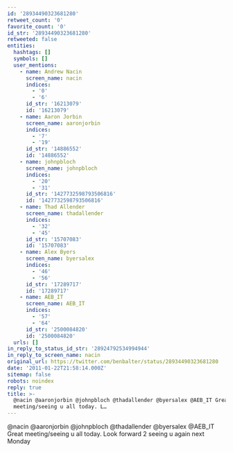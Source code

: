 ```yaml
---
id: '28934490323681280'
retweet_count: '0'
favorite_count: '0'
id_str: '28934490323681280'
retweeted: false
entities:
  hashtags: []
  symbols: []
  user_mentions:
    - name: Andrew Nacin
      screen_name: nacin
      indices:
        - '0'
        - '6'
      id_str: '16213079'
      id: '16213079'
    - name: Aaron Jorbin
      screen_name: aaronjorbin
      indices:
        - '7'
        - '19'
      id_str: '14886552'
      id: '14886552'
    - name: johnpbloch
      screen_name: johnpbloch
      indices:
        - '20'
        - '31'
      id_str: '1427732598793506816'
      id: '1427732598793506816'
    - name: Thad Allender
      screen_name: thadallender
      indices:
        - '32'
        - '45'
      id_str: '15707083'
      id: '15707083'
    - name: Alex Byers
      screen_name: byersalex
      indices:
        - '46'
        - '56'
      id_str: '17289717'
      id: '17289717'
    - name: AEB_IT
      screen_name: AEB_IT
      indices:
        - '57'
        - '64'
      id_str: '2500084820'
      id: '2500084820'
  urls: []
in_reply_to_status_id_str: '28924792534994944'
in_reply_to_screen_name: nacin
original_url: https://twitter.com/benbalter/status/28934490323681280
date: '2011-01-22T21:58:14.000Z'
sitemap: false
robots: noindex
reply: true
title: >-
  @nacin @aaronjorbin @johnpbloch @thadallender @byersalex @AEB_IT Great
  meeting/seeing u all today. L…
---
```


@nacin @aaronjorbin @johnpbloch @thadallender @byersalex @AEB_IT Great meeting/seeing u all today. Look forward 2 seeing u again next Monday